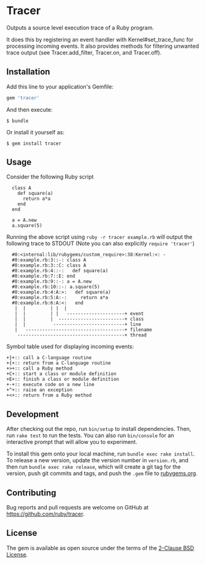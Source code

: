 # Tracer

Outputs a source level execution trace of a Ruby program.

It does this by registering an event handler with Kernel#set_trace_func for processing incoming events.  It also provides methods for filtering unwanted trace output (see Tracer.add_filter, Tracer.on, and Tracer.off).

## Installation

Add this line to your application's Gemfile:

```ruby
gem 'tracer'
```

And then execute:

    $ bundle

Or install it yourself as:

    $ gem install tracer

## Usage

Consider the following Ruby script

```
  class A
    def square(a)
      return a*a
    end
  end

  a = A.new
  a.square(5)
```

Running the above script using <code>ruby -r tracer example.rb</code> will output the following trace to STDOUT (Note you can also explicitly <code>require 'tracer'</code>)

```
  #0:<internal:lib/rubygems/custom_require>:38:Kernel:<: -
  #0:example.rb:3::-: class A
  #0:example.rb:3::C: class A
  #0:example.rb:4::-:   def square(a)
  #0:example.rb:7::E: end
  #0:example.rb:9::-: a = A.new
  #0:example.rb:10::-: a.square(5)
  #0:example.rb:4:A:>:   def square(a)
  #0:example.rb:5:A:-:     return a*a
  #0:example.rb:6:A:<:   end
   |  |         | |  |
   |  |         | |   ---------------------+ event
   |  |         |  ------------------------+ class
   |  |          --------------------------+ line
   |   ------------------------------------+ filename
    ---------------------------------------+ thread
```

Symbol table used for displaying incoming events:

```
+}+:: call a C-language routine
+{+:: return from a C-language routine
+>+:: call a Ruby method
+C+:: start a class or module definition
+E+:: finish a class or module definition
+-+:: execute code on a new line
+^+:: raise an exception
+<+:: return from a Ruby method
```

## Development

After checking out the repo, run `bin/setup` to install dependencies. Then, run `rake test` to run the tests. You can also run `bin/console` for an interactive prompt that will allow you to experiment.

To install this gem onto your local machine, run `bundle exec rake install`. To release a new version, update the version number in `version.rb`, and then run `bundle exec rake release`, which will create a git tag for the version, push git commits and tags, and push the `.gem` file to [rubygems.org](https://rubygems.org).

## Contributing

Bug reports and pull requests are welcome on GitHub at https://github.com/ruby/tracer.

## License

The gem is available as open source under the terms of the [2-Clause BSD License](https://opensource.org/licenses/BSD-2-Clause).
